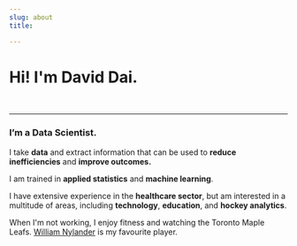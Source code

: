 ```yaml
---
slug: about
title:

---
```


<html>
<link rel="stylesheet" href="/css/typewriter.css" />
</html>

<html>

<!-- <div id = "container"> -->
<!-- <div id = "center">
<img style= width="250" height ="250" src="/images/DavidDai_Headshot.png">
</div> -->
<!-- </div> -->

<!-- <div id = "container"> -->
<div id = "center">
<div id="typewriter">
<h1>Hi! I'm David Dai.</h>
</div>
<!-- </div> -->
</div>

<p><br></p>

<hr />

<h3 id="i-m-a-data-scientist">I&rsquo;m a Data Scientist.</h3>

<p>I take <b>data</b> and extract information that can be used to <b>reduce inefficiencies</b> and <b>improve outcomes.</b></p>

<p>I am trained in <b>applied statistics</b> and <b>machine learning</b>.</p>

<p>I have extensive experience in the <b>healthcare sector</b>, but am interested in a multitude of areas, including <b>technology</b>, <b>education</b>, and <b>hockey analytics</b>.</p>

When I'm not working, I enjoy fitness and watching the Toronto Maple Leafs. [William Nylander](https://willietheguy.tumblr.com/post/182693716116/imagine-willie-smiling-at-you-like-this?fbclid=IwAR2qB7LKzd5AUpy7NNsJj5f_quORspbYNEhfspJk8ZRdysvCrlQro5iwrGg) is my favourite player.

</html>
